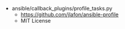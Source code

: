 * ansible/callback_plugins/profile_tasks.py
  * https://github.com/jlafon/ansible-profile
  * MIT License
